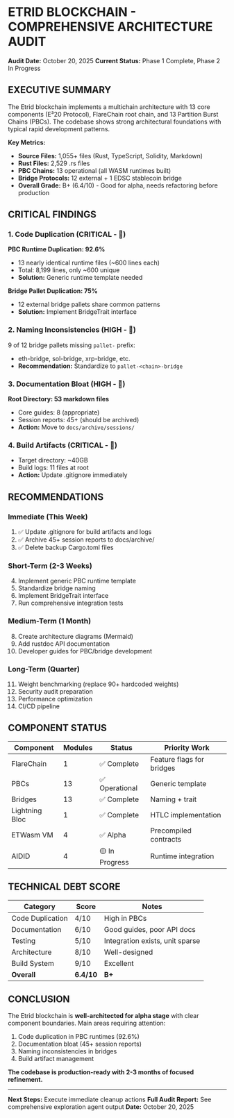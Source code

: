 # ETRID BLOCKCHAIN - COMPREHENSIVE ARCHITECTURE AUDIT

**Audit Date:** October 20, 2025
**Current Status:** Phase 1 Complete, Phase 2 In Progress

## EXECUTIVE SUMMARY

The Etrid blockchain implements a multichain architecture with 13 core components (E³20 Protocol), FlareChain root chain, and 13 Partition Burst Chains (PBCs). The codebase shows strong architectural foundations with typical rapid development patterns.

**Key Metrics:**
- **Source Files:** 1,055+ files (Rust, TypeScript, Solidity, Markdown)
- **Rust Files:** 2,529 .rs files
- **PBC Chains:** 13 operational (all WASM runtimes built)
- **Bridge Protocols:** 12 external + 1 EDSC stablecoin bridge
- **Overall Grade:** B+ (6.4/10) - Good for alpha, needs refactoring before production

## CRITICAL FINDINGS

### 1. Code Duplication (CRITICAL - 🔴)

**PBC Runtime Duplication: 92.6%**
- 13 nearly identical runtime files (~600 lines each)
- Total: 8,199 lines, only ~600 unique
- **Solution:** Generic runtime template needed

**Bridge Pallet Duplication: 75%**
- 12 external bridge pallets share common patterns
- **Solution:** Implement BridgeTrait interface

### 2. Naming Inconsistencies (HIGH - 🔴)

9 of 12 bridge pallets missing `pallet-` prefix:
- eth-bridge, sol-bridge, xrp-bridge, etc.
- **Recommendation:** Standardize to `pallet-<chain>-bridge`

### 3. Documentation Bloat (HIGH - 🔴)

**Root Directory: 53 markdown files**
- Core guides: 8 (appropriate)
- Session reports: 45+ (should be archived)
- **Action:** Move to `docs/archive/sessions/`

### 4. Build Artifacts (CRITICAL - 🔴)

- Target directory: ~40GB
- Build logs: 11 files at root
- **Action:** Update .gitignore immediately

## RECOMMENDATIONS

### Immediate (This Week)

1. ✅ Update .gitignore for build artifacts and logs
2. ✅ Archive 45+ session reports to docs/archive/
3. ✅ Delete backup Cargo.toml files

### Short-Term (2-3 Weeks)

4. Implement generic PBC runtime template
5. Standardize bridge naming
6. Implement BridgeTrait interface
7. Run comprehensive integration tests

### Medium-Term (1 Month)

8. Create architecture diagrams (Mermaid)
9. Add rustdoc API documentation
10. Developer guides for PBC/bridge development

### Long-Term (Quarter)

11. Weight benchmarking (replace 90+ hardcoded weights)
12. Security audit preparation
13. Performance optimization
14. CI/CD pipeline

## COMPONENT STATUS

| Component | Modules | Status | Priority Work |
|-----------|---------|--------|---------------|
| FlareChain | 1 | ✅ Complete | Feature flags for bridges |
| PBCs | 13 | ✅ Operational | Generic template |
| Bridges | 13 | ✅ Complete | Naming + trait |
| Lightning Bloc | 1 | ✅ Complete | HTLC implementation |
| ETWasm VM | 4 | ✅ Alpha | Precompiled contracts |
| AIDID | 4 | 🟡 In Progress | Runtime integration |

## TECHNICAL DEBT SCORE

| Category | Score | Notes |
|----------|-------|-------|
| Code Duplication | 4/10 | High in PBCs |
| Documentation | 6/10 | Good guides, poor API docs |
| Testing | 5/10 | Integration exists, unit sparse |
| Architecture | 8/10 | Well-designed |
| Build System | 9/10 | Excellent |
| **Overall** | **6.4/10** | **B+** |

## CONCLUSION

The Etrid blockchain is **well-architected for alpha stage** with clear component boundaries. Main areas requiring attention:

1. Code duplication in PBC runtimes (92.6%)
2. Documentation bloat (45+ session reports)
3. Naming inconsistencies in bridges
4. Build artifact management

**The codebase is production-ready with 2-3 months of focused refinement.**

---

**Next Steps:** Execute immediate cleanup actions
**Full Audit Report:** See comprehensive exploration agent output
**Date:** October 20, 2025

